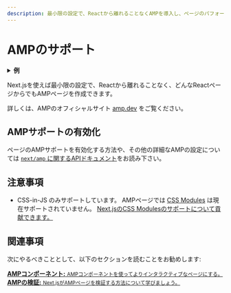 ```yaml
---
description: 最小限の設定で、Reactから離れることなくAMPを導入し、ページのパフォーマンスとスピードを向上させることができます。
---
```


# AMPのサポート

<details>
  <summary><b>例</b></summary>
  <ul>
    <li><a href="https://github.com/zeit/next.js/tree/canary/examples/amp">AMP</a></li>
  </ul>
</details>

Next.jsを使えば最小限の設定で、Reactから離れることなく、どんなReactページからでもAMPページを作成できます。

詳しくは、AMPのオフィシャルサイト [amp.dev](https://amp.dev/) をご覧ください。

## AMPサポートの有効化

ページのAMPサポートを有効化する方法や、その他の詳細なAMPの設定については [ `next/amp` に関するAPIドキュメント](/docs/api-reference/next/amp.md)をお読み下さい。

## 注意事項

- CSS-in-JS のみサポートしています。 AMPページでは [CSS Modules](/docs/basic-features/built-in-css-support.md) は現在サポートされていません。 [Next.jsのCSS Modulesのサポートについて貢献できます。](https://github.com/zeit/next.js/issues/10549)

## 関連事項

次にやるべきこととして、以下のセクションを読むことをお勧めします:

<div class="card">
  <a href="/docs/advanced-features/amp-support/adding-amp-components.md">
    <b>AMPコンポーネント:</b>
    <small>AMPコンポーネントを使ってよりインタラクティブなページにする。</small>
  </a>
</div>

<div class="card">
  <a href="/docs/advanced-features/amp-support/amp-validation.md">
    <b>AMPの検証:</b>
    <small>Next.jsがAMPページを検証する方法について学びましょう。</small>
  </a>
</div>
